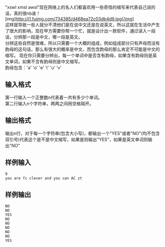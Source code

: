 "xswl  xmsl awsl"现在网络上的名人们都喜欢用一些奇怪的缩写来代表自己说的话，真的很nb诶！   
[img]http://i1.fuimg.com/734385/d468ea72c03db4d9.jpg[/img]  
这样就导致一些人就分不清他们是在说中文还是在说英文，所以这就在生活中产生了很大的影响，现在甲方需要你帮一个忙，就是设计出一款软件，通过读入一段话，分辨那一段是中文，哪一段是英文。   
分辨这些自然是很难，所以只需要一个大概的组成，例如组成部分只有声母而没有韵母的这句话，那么有很大的概率是中文，而包含韵母的那么肯定不可能是中文的缩写。
现在你只需要分辨出，每一个单词中是否含有韵母，如果含有韵母则是英文单词，如果不含有韵母则是中文缩写。  
韵母包含：'a' 'o'  'e' 'i' 'u' 'v'
## 输入格式
第一行输入一个正整数n代表着一共有多少个单词。  
第二行输入n个字符串，两两之间用空格隔开。
## 输出格式
输出n行，对于每一个字符串(包含大小写)，都输出一个"YES"或者"NO"(均不包含双引号)代表这个是不是中文缩写，如果是则输出"YES"，如果是英文单词则输出"NO"

## 样例输入
```
9
you are fc clever and you can AC zt
```

## 样例输出
```
NO
NO
YES
NO
NO
NO
NO
NO
YES
```